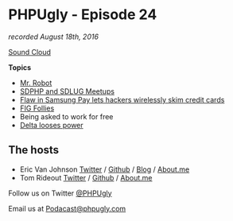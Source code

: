 # PHPUgly - Episode 24
*recorded August 18th, 2016*

[Sound Cloud](https://soundcloud.com/phpugly/episode24)

**Topics**

* [Mr. Robot](http://www.usanetwork.com/mrrobot)
* [SDPHP and SDLUG Meetups](http://www.meetup.com/SanDiegoPHP/)
* [Flaw in Samsung Pay lets hackers wirelessly skim credit cards](http://www.zdnet.com/article/flaw-in-samsung-pay-lets-hackers-wirelessly-skim-credit-cards/)
* [FIG Follies](http://paul-m-jones.com/archives/6389)
* Being asked to work for free
* [Delta looses power](http://www.bbc.com/news/world-us-canada-37007908)

## The hosts
* Eric Van Johnson [Twitter](https://twitter.com/shocm) / [Github](https://github.com/ericvanjohnson/) / [Blog](https://www.shocm.com) / [About.me](https://about.me/shocm) 
* Tom Rideout [Twitter](https://twitter.com/realrideout) / [Github](https://github.com/trideout/) / [About.me](https://about.me/thomasrideout)

Follow us on Twitter [@PHPUgly](https://twitter.com/phpugly) 

Email us at [Podacast@phpugly.com](mailto:podcast@phpugly.com)
